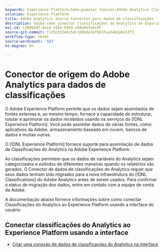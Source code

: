 ```yaml
---
keywords: Experience Platform;home;popular tópicos;Adobe Analytics Classificações Source Connector
solution: Experience Platform
title: Adobe Analytics Source Connector para dados de classificações
description: Saiba como conectar Classificações do Analytics ao Experience Platform usando a interface do usuário
exl-id: c26002df-dce4-415e-93e9-268e0efebc9f
source-git-commit: f129c215ebc5dc169b9a7ef9b3faa3463ab413f3
workflow-type: tm+mt
source-wordcount: '183'
ht-degree: 0%

---
```


# Conector de origem do Adobe Analytics para dados de classificações

O Adobe Experience Platform permite que os dados sejam assimilados de fontes externas e, ao mesmo tempo, fornece a capacidade de estruturar, rotular e aprimorar os dados recebidos usando os serviços do [!DNL Experience Platform]. Você pode assimilar dados de várias fontes, como aplicativos da Adobe, armazenamento baseado em nuvem, bancos de dados e muitas outras.

O [!DNL Experience Platform] fornece suporte para assimilação de dados de Classificações do Analytics na Adobe Experience Platform.

As classificações permitem que os dados de variáveis do Analytics sejam categorizados e exibidos de diferentes maneiras quando os relatórios são gerados. O Conector de dados de classificações do Analytics requer que seus dados tenham sido migrados para a nova infraestrutura do [!DNL Classifications] do Adobe Analytics antes de serem usados. Para confirmar o status de migração dos dados, entre em contato com a equipe de conta da Adobe.

A documentação abaixo fornece informações sobre como conectar Classificações do Analytics ao Experience Platform usando a interface do usuário:

## Conectar classificações do Analytics ao Experience Platform usando a interface

- [Criar uma conexão de dados de classificações do Analytics na interface](../../tutorials/ui/create/adobe-applications/classifications.md)
